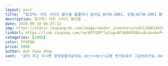 ```yaml
---
layout: post 
title:  "힐크릭/ 아트 시리즈 볼타올 볼클리너 릴타입 HCTW-2001, 모델:HCTW-2001 블랙" 
description: 힐크릭/ 아트 시리즈 볼타올 ..
date: 2020-09-19 06:37:13 
img: https://static.coupangcdn.com/image/vendor_inventory/ea53/5881d4203107a496db2adde60657c8d36473a97bd3e6a23113b92594047b.jpg 
linkUrl: https://link.coupang.com/re/AFFSDP?lptag=AF3600438&subid=ahnPublicAsk&pageKey=1800056500&itemId=3062695076&vendorItemId=71122171815&traceid=V0-113-b4064b1edde599ca 
categories: [1006] 
color: FF6F00 
price: 9900 
author: Ask View Shop 
cont:  "같이 차고 다니면 앙징맞을것같네요.<br/><br/>교환 번거로워서 그냥쓰려구요.<br/>  원볼집하고<br/>기존 볼타월은 길고 비오면 젖는데 이건 짧고 비오면 젖을것같지않네요.<br/>그리고 실용적인듯합니다<br/>분명히 검정을 시킨걸로 아는데 빨간색이 왔네요<br/>생각했던것보다 무지하게작아요.<br/>진짜손바닥 만하네요<br/>완전 맘에 드네요.<br/><br/>" 
---
```

